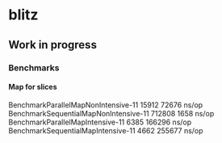 # blitz

## Work in progress

### Benchmarks

#### Map for slices
BenchmarkParallelMapNonIntensive-11      	   15912	     72676 ns/op
BenchmarkSequentialMapNonIntensive-11    	  712808	      1658 ns/op
BenchmarkParallelMapIntensive-11         	    6385	    166296 ns/op
BenchmarkSequentialMapIntensive-11       	    4662	    255677 ns/op